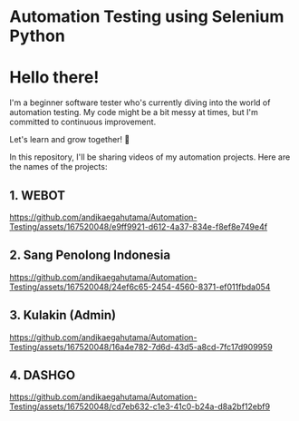 # Automation Testing using Selenium Python
# Hello there!

I'm a beginner software tester who's currently diving into the world of automation testing. My code might be a bit messy at times, but I'm committed to continuous improvement.

Let's learn and grow together! 🚀

In this repository, I'll be sharing videos of my automation projects. Here are the names of the projects:

## 1. WEBOT


https://github.com/andikaegahutama/Automation-Testing/assets/167520048/e9ff9921-d612-4a37-834e-f8ef8e749e4f


## 2. Sang Penolong Indonesia


https://github.com/andikaegahutama/Automation-Testing/assets/167520048/24ef6c65-2454-4560-8371-ef011fbda054


## 3. Kulakin (Admin)


https://github.com/andikaegahutama/Automation-Testing/assets/167520048/16a4e782-7d6d-43d5-a8cd-7fc17d909959



## 4. DASHGO


https://github.com/andikaegahutama/Automation-Testing/assets/167520048/cd7eb632-c1e3-41c0-b24a-d8a2bf12ebf9



